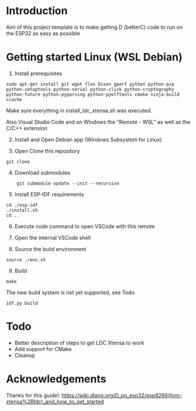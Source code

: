 # Introduction

Aim of this project template is to make getting D (betterC) code to run on the ESP32 as easy as possible 

# Getting started Linux (WSL Debian)

1. Install prerequisites
```
sudo apt-get install git wget flex bison gperf python python-pip python-setuptools python-serial python-click python-cryptography python-future python-pyparsing python-pyelftools cmake ninja-build ccache
```
Make sure everything in install_ldc_xtensa.sh was executed.

Also Visual Studio Code and on Windows the "Remote - WSL" as well as the C/C++ extension

2. Install and Open Debian app (Windows Subsystem for Linux)

3. Open Clone this repository
```
git clone
```

4. Download submodules
```
    git submodule update --init --recursive
```

5. Install ESP-IDF requirements
```
cd ./esp-idf
./install.sh
cd ..
```

6. Execute code command to open VSCode with this remote

7. Open the internal VSCode shell

8. Source the build environment
```
source ./env.sh
```

9. Build
```
make
```
The new build system is not yet supported, see Todo
```
idf.py build 
```


# Todo

* Better description of steps to get LDC Xtensa to work
* Add support for CMake
* Cleanup

# Acknowledgements

Thanks for this guide!: https://wiki.dlang.org/D_on_esp32/esp8266(llvm-xtensa%2Bldc)_and_how_to_get_started
